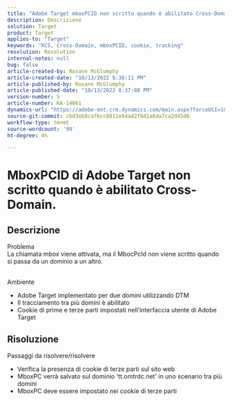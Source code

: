 ```yaml
---
title: "Adobe Target mboxPCID non scritto quando è abilitato Cross-Domain."
description: Descrizione
solution: Target
product: Target
applies-to: "Target"
keywords: "KCS, Cross-Domain, mboxPCID, cookie, tracking"
resolution: Resolution
internal-notes: null
bug: false
article-created-by: Roxann McGlumphy
article-created-date: "10/13/2022 8:36:11 PM"
article-published-by: Roxann McGlumphy
article-published-date: "10/13/2022 8:37:08 PM"
version-number: 5
article-number: KA-14061
dynamics-url: "https://adobe-ent.crm.dynamics.com/main.aspx?forceUCI=1&pagetype=entityrecord&etn=knowledgearticle&id=3513a2ab-364b-ed11-bba1-000d3a3064b8"
source-git-commit: cbd3eb8caf6cc8811e64ad2f8d1a6da7ca2d45d6
workflow-type: tm+mt
source-wordcount: '99'
ht-degree: 4%

---
```


# MboxPCID di Adobe Target non scritto quando è abilitato Cross-Domain.

## Descrizione

Problema<br>
La chiamata mbox viene attivata, ma il MbocPcId non viene scritto quando si passa da un dominio a un altro.


<br>Ambiente<br>
- Adobe Target implementato per due domini utilizzando DTM
- Il tracciamento tra più domini è abilitato
- Cookie di prime e terze parti impostati nell’interfaccia utente di Adobe Target



## Risoluzione

Passaggi da risolvere/risolvere
- Verifica la presenza di cookie di terze parti sul sito web
- MboxPC verrà salvato sul dominio &#39;tt.omtrdc.net&#39; in uno scenario tra più domini
- MboxPC deve essere impostato nei cookie di terze parti





